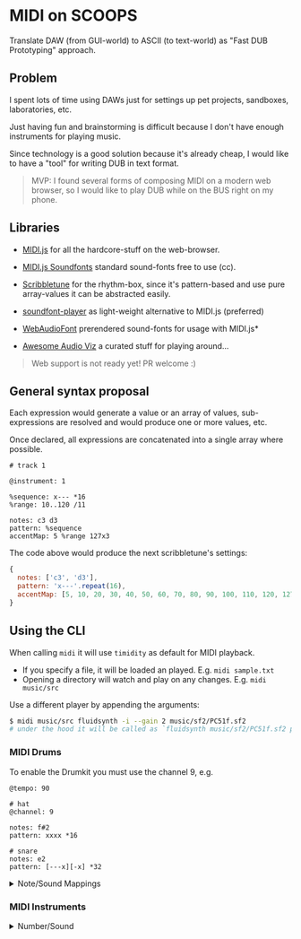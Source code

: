 
# MIDI on SCOOPS

Translate DAW (from GUI-world) to ASCII (to text-world) as "Fast DUB Prototyping" approach.

## Problem

I spent lots of time using DAWs just for settings up pet projects, sandboxes, laboratories, etc.

Just having fun and brainstorming is difficult because I don't have enough instruments for playing music.

Since technology is a good solution because it's already cheap, I would like to have a "tool" for writing DUB in text format.

> MVP: I found several forms of composing MIDI on a modern web browser, so I would like to play DUB while on the BUS right on my phone.

## Libraries

- [MIDI.js](https://galactic.ink/midi-js/) for all the hardcore-stuff on the web-browser.
- [MIDI.js Soundfonts](https://github.com/gleitz/midi-js-soundfonts) standard sound-fonts free to use (cc).
- [Scribbletune](https://github.com/walmik/scribbletune) for the rhythm-box, since it's pattern-based and use pure array-values it can be abstracted easily.

- [soundfont-player](https://github.com/danigb/soundfont-player) as light-weight alternative to MIDI.js (preferred)
- [WebAudioFont](https://github.com/surikov/webaudiofont) prerendered sound-fonts for usage with MIDI.js*
- [Awesome Audio Viz](https://github.com/willianjusten/awesome-audio-visualization) a curated stuff for playing around...

> Web support is not ready yet! PR welcome :)

## General syntax proposal

Each expression would generate a value or an array of values, sub-expressions are resolved and would produce one or more values, etc.

Once declared, all expressions are concatenated into a single array where possible.

    # track 1

    @instrument: 1

    %sequence: x--- *16
    %range: 10..120 /11

    notes: c3 d3
    pattern: %sequence
    accentMap: 5 %range 127x3

The code above would produce the next scribbletune's settings:

```js
{
  notes: ['c3', 'd3'],
  pattern: 'x---'.repeat(16),
  accentMap: [5, 10, 20, 30, 40, 50, 60, 70, 80, 90, 100, 110, 120, 127, 127, 127],
}
```

## Using the CLI

When calling `midi` it will use `timidity` as default for MIDI playback.

- If you specify a file, it will be loaded an played. E.g. `midi sample.txt`
- Opening a directory will watch and play on any changes. E.g. `midi music/src`

Use a different player by appending the arguments:

```bash
$ midi music/src fluidsynth -i --gain 2 music/sf2/PC51f.sf2
# under the hood it will be called as `fluidsynth music/sf2/PC51f.sf2 path/to/generated_midi_file.mid`
```

### MIDI Drums

To enable the Drumkit you must use the channel 9, e.g.

```
@tempo: 90

# hat
@channel: 9

notes: f#2
pattern: xxxx *16

# snare
notes: e2
pattern: [---x][-x] *32
```

<details>
<summary>Note/Sound Mappings</summary>

- `d1` &mdash; Heart Bit
- `d#1` &mdash; Zap
- `g1` &mdash; Stick
- `a1` &mdash; Side Stick
- `a#1` &mdash; Ring Bell
- `b1` &mdash; Acoustic Bass Drum
- `c2` &mdash; Bass Drum 1
- `c#2` &mdash; Side Stick
- `d2` &mdash; Acoustic Snare
- `d#2` &mdash; Hand Clap
- `e2` &mdash; Electric Snare
- `f2` &mdash; Low Floor Tom
- `f#2` &mdash; Closed Hi Hat
- `g2` &mdash; High Floor Tom
- `g#2` &mdash; Pedal Hi-Hat
- `a2` &mdash; Low Tom
- `a#2` &mdash; Open Hi-Hat
- `b2` &mdash; Low-Mid Tom
- `c3` &mdash; Hi-Mid Tom
- `c#3` &mdash; Crash Cymbal 1
- `d3` &mdash; High Tom
- `d#3` &mdash; Ride Cymbal 1
- `e3` &mdash; Chinese Cymbal
- `f3` &mdash; Ride Bell
- `f#3` &mdash; Tambourine
- `g3` &mdash; Splash Cymbal
- `g#3` &mdash; Cowbell
- `a3` &mdash; Crash Cymbal 2
- `a#3` &mdash; Vibraslap
- `b3` &mdash; Ride Cymbal 2
- `c4` &mdash; Hi Bongo
- `c#4` &mdash; Low Bongo
- `d4` &mdash; Mute Hi Conga
- `d#4` &mdash; Open Hi Conga
- `e4` &mdash; Low Conga
- `f4` &mdash; High Timbale
- `f#4` &mdash; Low Timbale
- `g4` &mdash; High Agogo
- `g#4` &mdash; Low Agogo
- `a4` &mdash; Cabasa
- `a#4` &mdash; Maracas
- `b4` &mdash; Short Whistle
- `c5` &mdash; Long Whistle
- `c#5` &mdash; Short Guiro
- `d5` &mdash; Long Guiro
- `d#5` &mdash; Claves
- `e5` &mdash; Hi Wood Block
- `f5` &mdash; Low Wood Block
- `f#5` &mdash; Mute Cuica
- `g5` &mdash; Open Cuica
- `g#5` &mdash; Mute Triangle
- `a5` &mdash; Open Triangle
- `a#5` &mdash; Cabasa 2
- `c6` &mdash; Curtain

</details>

### MIDI Instruments

<details>
<summary>Number/Sound</summary>

- `0-7` &mdash; Piano
- `8-15` &mdash; Chromatic Percussion
- `16-23` &mdash; Organ
- `24-31` &mdash; Guitar
- `32-39` &mdash; Bass
- `40-47` &mdash; Strings
- `48-55` &mdash; Ensemble
- `56-63` &mdash; Brass
- `64-71` &mdash; Reed
- `72-79` &mdash; Pipe
- `80-87` &mdash; Synth Lead
- `88-95` &mdash; Synth Pad
- `96-103` &mdash; Synth Effects
- `104-111` &mdash; Ethnic
- `112-119` &mdash; Percussive
- `120-127` &mdash; Sound Effects

</summary>
